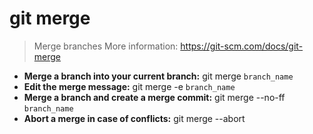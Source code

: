 # git merge
> Merge branches
> More information: <https://git-scm.com/docs/git-merge>
- **Merge a branch into your current branch:**
git merge `branch_name`
- **Edit the merge message:**
git merge -e `branch_name`
- **Merge a branch and create a merge commit:**
git merge --no-ff `branch_name`
- **Abort a merge in case of conflicts:**
git merge --abort

